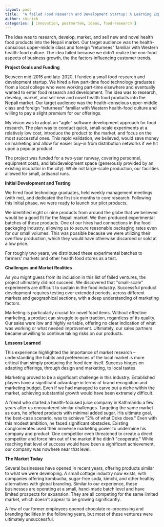 ```yaml
---
layout: post
title:  "A failed Food Research and Development Startup: A Learning Experience"
author: shirish
categories: [ innovation, postmortem, ideas, food-research ]
---
```


The idea was to research, develop, market, and sell new and novel health food products into the Nepali market. Our target audience was the health-conscious upper-middle class and foreign "returnees" familiar with Western health-food culture. The idea failed because we didn't realize the non-food aspects of business growth, the the factors influencing customer trends.

**Project Goals and Funding**

Between mid-2016 and late-2020, I funded a small food research and development startup. We hired a few part-time food technology graduates from a local college who were working part-time elsewhere and eventually wanted to enter food research and development. The idea was to research, develop, market, and sell new and novel health food products into the Nepali market. Our target audience was the health-conscious upper-middle class and foreign "returnees" familiar with Western health-food culture and willing to pay a slight premium for our offerings.

My vision was to adopt an "agile" software development approach for food research. The plan was to conduct quick, small-scale experiments at a relatively low cost, introduce the product to the market, and focus on the most successful ones. This rapid validation, we believed, would save money on marketing and allow for easier buy-in from distribution networks if we hit upon a popular product.

The project was funded for a two-year runway, covering personnel, equipment costs, and lab/development space (generously provided by an existing incubator in the city). While not large-scale production, our facilities allowed for small, artisanal runs.

**Initial Development and Testing**

We hired food technology graduates, held weekly management meetings (with me), and dedicated the first six months to core research. Following this initial phase, we were ready to launch our pilot products. 

We identified eight or nine products from around the globe that we believed would be a good fit for the Nepali market. We then produced experimental batches of those products. One of our hires had connections in the food packaging industry, allowing us to secure reasonable packaging rates even for our small volumes. This was possible because we were utilizing their overflow production, which they would have otherwise discarded or sold at a low price.

For roughly two years, we distributed these experimental batches to farmers' markets and other health food stores as a test.

**Challenges and Market Realities**

As you might guess from its inclusion in this list of failed ventures, the project ultimately did not succeed. We discovered that "small-scale" experiments are difficult to sustain in the food industry. Successful product development requires testing over extended periods, across different markets and geographical sections, with a deep understanding of marketing factors.  

Marketing is particularly crucial for novel food items. Without effective marketing, a product can struggle to gain traction, regardless of its quality.  Our sales were low and highly variable, offering no clear indication of what was working or what needed improvement.  Ultimately, our sales partners became unwilling to continue taking risks on our products.

**Lessons Learned**

This experience highlighted the importance of market research – understanding the habits and preferences of the local market is more critical than simply producing the food item itself.  Success hinges on adapting offerings, through design and marketing, to local tastes.  

Marketing proved to be a significant challenge in this industry. Established players have a significant advantage in terms of brand recognition and marketing budget.  Even if we had managed to carve out a niche within the market, achieving substantial growth would have been extremely difficult. 

A friend who started a health-focused juice company in Kathmandu a few years after us encountered similar challenges. Targeting the same market as ours, he offered products with minimal added sugar.  His ultimate goal, the best-case scenario, was to achieve "2% of what Coke does."  Even with this modest ambition, he faced significant obstacles. Existing conglomerates used their immense marketing power to undermine his company and product.  One competitor even threatened to create a direct competitor and force him out of the market if he didn't "cooperate." While reaching that level of success would have been a significant achievement, our company was nowhere near that level.

**The Market Today**

Several businesses have opened in recent years, offering products similar to what we were developing.  A small cottage industry now exists, with companies offering kombucha, sugar-free soda, kimchi, and other healthy alternatives with global branding.  Similar to our experience, these businesses are operating at a small, hand-made batch level and have limited prospects for expansion.  They are all competing for the same limited market, which doesn't appear to be growing significantly.  

A few of our former employees opened chocolate re-processing and branding facilities in the following years, but most of these ventures were ultimately unsuccessful. 
